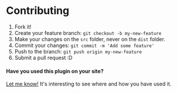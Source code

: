 # Contributing

1. Fork it!
2. Create your feature branch: `git checkout -b my-new-feature`
3. Make your changes on the `src` folder, never on the `dist` folder.
4. Commit your changes: `git commit -m 'Add some feature'`
5. Push to the branch: `git push origin my-new-feature`
6. Submit a pull request :D

#### Have you used this plugin on your site?

[Let me know!](https://github.com/tariqkhan-co-uk/TabaKordion/wiki/Sites) It's interesting to see where and how you have used it.
